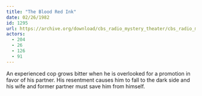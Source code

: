 ```yaml
---
title: "The Blood Red Ink"
date: 02/26/1982
id: 1295
url: https://archive.org/download/cbs_radio_mystery_theater/cbs_radio_mystery_theater-1251-1300.zip/cbs_radio_mystery_theater-1251-1300%2Fcbsrmt_1295_the_blood_red_ink.mp3
actors:
  - 204
  - 26
  - 126
  - 91
---
```

An experienced cop grows bitter when he is overlooked for a promotion in favor of his partner. His resentment causes him to fall to the dark side and his wife and former partner must save him from himself.